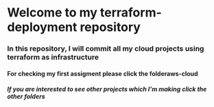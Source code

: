 <h1>Welcome to my terraform-deployment repository</h1>
<h3>In this repository, I will commit all my cloud projects using terraform as infrastructure</h3>
<h4>For checking my first assigment please click the folder<font-color ="red">aws-cloud</font-color></h4>
<h5>If you are interested to see other projects which I'm making click the other folders</h5>
